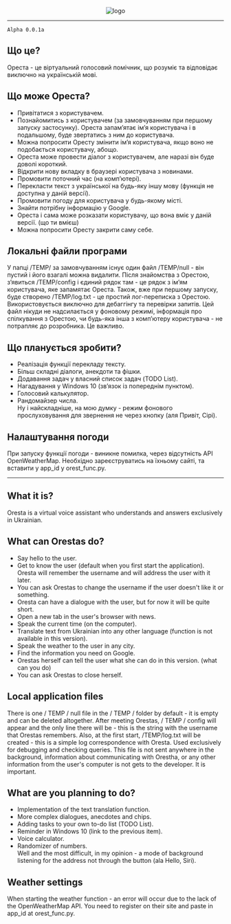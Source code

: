 <div align="center"><img src="https://i.ibb.co/0qBh3Ps/logo.png" alt="logo" border="0"></div>

---

```
Alpha 0.0.1a
```

## Що це?

  Ореста - це віртуальний голосовий помічник, що розуміє та відповідає виключно на українській мові.
  
## Що може Ореста?

  - Привітатися з користувачем.
  - Познайомитись з користувачем (за замовчуванням при першому запуску застосунку). Ореста запам’ятає ім’я користувача і в подальшому, буде звертатись з ним до користувача.
  - Можна попросити Оресту змінити ім’я користувача, якщо воно не подобається користувачу, абощо.
  - Ореста може провести діалог з користувачем, але наразі він буде доволі короткий.
  - Відкрити нову вкладку в браузері користувача з новинами.
  - Промовити поточний час (на комп’ютері).
  - Перекласти текст з української на будь-яку іншу мову (функція не доступна у даній версії).
  - Промовити погоду для користувача у будь-якому місті.
  - Знайти потрібну інформацію у Google.
  - Ореста і сама може розказати користувачу, що вона вміє у даній версії. (що ти вмієш)
  - Можна попросити Оресту закрити саму себе.
  
## Локальні файли програми
  
  У папці /TEMP/ за замовчуванням існує один файл /TEMP/null - він пустий і його взагалі можна видалити. Після знайомства з Орестою, з’явиться /TEMP/config і єдиний рядок там - 
  це рядок з ім’ям користувача, яке запамятає Ореста. Також, вже при першому запуску, буде створено /TEMP/log.txt - це простий лог-переписка з Орестою. Використовується виключно
  для дебаггінгу та перевірки запитів. Цей файл нікуди не надсилається у фоновому режимі, інформація про спілкування з Орестою, чи будь-яка інша з комп’ютеру користувача - не
  потрапляє до розробника. Це важливо.
  
## Що планується зробити?

  - Реалізація функції перекладу тексту.
  - Більш складні діалоги, анекдоти та фішки.
  - Додавання задач у власний список задач (TODO List).
  - Нагадування у Windows 10 (зв’язок із попереднім пунктом).
  - Голосовий калькулятор.
  - Рандомайзер числа.
  <br>Ну і найскладніше, на мою думку - режим фонового прослуховування для звернення не через кнопку (аля Привіт, Сірі).
  
## Налаштування погоди

  При запуску функції погоди - виникне помилка, через відсутність API OpenWeatherMap. Необхідно зареєструватись на їхньому сайті, та вставити у app_id у orest_func.py.
  
---

## What it is?

   Oresta is a virtual voice assistant who understands and answers exclusively in Ukrainian.
   
## What can Orestas do?

  - Say hello to the user.
  - Get to know the user (default when you first start the application). Oresta will remember the username and will address the user with it later.
  - You can ask Orestas to change the username if the user doesn't like it or something.
  - Oresta can have a dialogue with the user, but for now it will be quite short.
  - Open a new tab in the user's browser with news.
  - Speak the current time (on the computer).
  - Translate text from Ukrainian into any other language (function is not available in this version).
  - Speak the weather to the user in any city.
  - Find the information you need on Google.
  - Orestas herself can tell the user what she can do in this version. (what can you do)
  - You can ask Orestas to close herself.
  
## Local application files
  
  There is one / TEMP / null file in the / TEMP / folder by default - it is empty and can be deleted altogether. After meeting Orestas, / TEMP / config will appear and the only line there will be -
  this is the string with the username that Orestas remembers. Also, at the first start, /TEMP/log.txt will be created - this is a simple log correspondence with Oresta. Used exclusively
  for debugging and checking queries. This file is not sent anywhere in the background, information about communicating with Orestha, or any other information from the user's computer is not
  gets to the developer. It is important.
  
## What are you planning to do?

  - Implementation of the text translation function.
  - More complex dialogues, anecdotes and chips.
  - Adding tasks to your own to-do list (TODO List).
  - Reminder in Windows 10 (link to the previous item).
  - Voice calculator.
  - Randomizer of numbers.
  <br> Well and the most difficult, in my opinion - a mode of background listening for the address not through the button (ala Hello, Siri).
  
  ## Weather settings

   When starting the weather function - an error will occur due to the lack of the OpenWeatherMap API. You need to register on their site and paste in app_id at orest_func.py.
